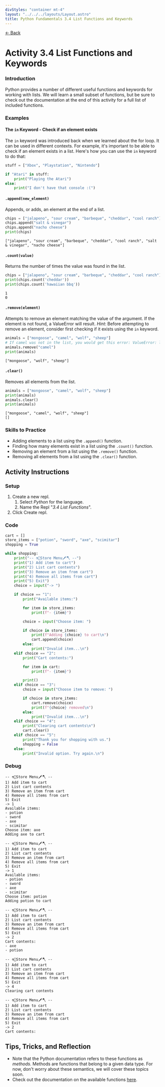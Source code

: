 ```yaml
---
divStyles: "container mt-4"
layout: "../../../layouts/Layout.astro"
title: Python Fundamentals 3.4 List Functions and Keywords
---
```


[← Back](/courses/python-fundamentals/)

# Activity 3.4 List Functions and Keywords

### Introduction

Python provides a number of different useful functions and keywords for working with lists. We will learn a small subset of functions, but be sure to check out the documentation at the end of this activity for a full list of included functions.

### Examples

#### The `in` Keyword - Check if an element exists

The `in` keyword was introduced back when we learned about the for loop. It can be used in different
contexts. For example, it's important to be able to check if an element exists in a list. Here's how you can use the `in` keyword to do that:

```python
stuff = ["Xbox", "Playstation", "Nintendo"]

if "Atari" in stuff:
    print("Playing the Atari")
else:
    print("I don't have that console :(")
```

#### `.append(new_element)`

Appends, or adds, an element at the end of a list.

```python
chips = ["jalapeno", "sour cream", "barbeque", "cheddar", "cool ranch"]
chips.append("salt & vinegar")
chips.append("nacho cheese")
print(chips)
```

```shell
["jalapeno", "sour cream", "barbeque", "cheddar", "cool ranch", "salt & vinegar", "nacho cheese"]
```

#### `.count(value)`

Returns the number of times the value was found in the list.

```python
chips = ["jalapeno", "sour cream", "barbeque", "cheddar", "cool ranch"]
print(chips.count('cheddar'))
print(chips.count('hawaiian bbq'))
```

```shell
1
0
```

#### `.remove(element)`

Attempts to remove an element matching the value of the argument. If the element is not found, a ValueError will result. _Hint_: Before attempting to remove an element, consider first checking if it exists using the `in` keyword.

```python
animals = ["mongoose", "camel", "wolf", "sheep"]
# If camel was not in the list, you would get this error: ValueError: list.remove(x): x not in list
animals.remove("camel")
print(animals)
```

```shell
["mongoose", "wolf", "sheep"]
```

#### `.clear()`

Removes all elements from the list.

```python
animals = ["mongoose", "camel", "wolf", "sheep"]
print(animals)
animals.clear()
print(animals)
```

```shell
["mongoose", "camel", "wolf", "sheep"]
[]
```

### Skills to Practice

- Adding elements to a list using the `.append()` function.
- Finding how many elements exist in a list using the `.count()` function.
- Removing an element from a list using the `.remove()` function.
- Removing all elements from a list using the `.clear()` function.

## Activity Instructions

### Setup

1. Create a new repl.
   1. Select _Python_ for the language.
   2. Name the Repl "_3.4 List Functions_".
2. Click Create repl.

### Code

```python
cart = []
store_items = ["potion", "sword", "axe", "scimitar"]
shopping = True

while shopping:
    print("-- ⚗️🧪Store Menu🗡️🪓 --")
    print("1) Add item to cart")
    print("2) List cart contents")
    print("3) Remove an item from cart")
    print("4) Remove all items from cart")
    print("5) Exit")
    choice = input("-> ")

    if choice == "1":
        print("Available items:")

        for item in store_items:
            print(f"- {item}")

        choice = input("Choose item: ")

        if choice in store_items:
            print(f"Adding {choice} to cart\n")
            cart.append(choice)
        else:
            print("Invalid item...\n")
    elif choice == "2":
        print("Cart contents:")

        for item in cart:
            print(f"- {item}")

        print()
    elif choice == "3":
        choice = input("Choose item to remove: ")

        if choice in store_items:
            cart.remove(choice)
            print(f"{choice} removed\n")
        else:
            print("Invalid item...\n")
    elif choice == "4":
        print("Clearing cart contents\n")
        cart.clear()
    elif choice == "5":
        print("Thank you for shopping with us.")
        shopping = False
    else:
        print("Invalid option. Try again.\n")
```

### Debug

```
-- ⚗️🧪Store Menu🗡️🪓 --
1) Add item to cart
2) List cart contents
3) Remove an item from cart
4) Remove all items from cart
5) Exit
-> 1
Available items:
- potion
- sword
- axe
- scimitar
Choose item: axe
Adding axe to cart

-- ⚗️🧪Store Menu🗡️🪓 --
1) Add item to cart
2) List cart contents
3) Remove an item from cart
4) Remove all items from cart
5) Exit
-> 1
Available items:
- potion
- sword
- axe
- scimitar
Choose item: potion
Adding potion to cart

-- ⚗️🧪Store Menu🗡️🪓 --
1) Add item to cart
2) List cart contents
3) Remove an item from cart
4) Remove all items from cart
5) Exit
-> 2
Cart contents:
- axe
- potion

-- ⚗️🧪Store Menu🗡️🪓 --
1) Add item to cart
2) List cart contents
3) Remove an item from cart
4) Remove all items from cart
5) Exit
-> 4
Clearing cart contents

-- ⚗️🧪Store Menu🗡️🪓 --
1) Add item to cart
2) List cart contents
3) Remove an item from cart
4) Remove all items from cart
5) Exit
-> 2
Cart contents:
```

## Tips, Tricks, and Reflection

- Note that the Python documentation refers to these functions as _methods_. Methods are functions that belong to a given data type. For now, don't worry about these semantics, we will cover these topics soon.
- Check out the documentation on the available functions [here](https://docs.python.org/3/tutorial/datastructures.html).
